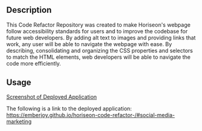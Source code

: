 # <Horiseon-Code-Refactor>

## Description

This Code Refactor Repository was created to make Horiseon's webpage follow accessibility standards for users and to improve the codebase for future web developers. By adding alt text to images and providing links that work, any user will be able to navigate the webpage with ease. By describing, consolidating and organizing the CSS properties and selectors to match the HTML elements, web developers will be able to navigate the code more efficiently. 

## Usage 

[Screenshot of Deployed Application](./assets/images/Screenshot-Horiseon-Webpage.png)

The following is a link to the deployed application: 
https://emberjoy.github.io/horiseon-code-refactor-/#social-media-marketing